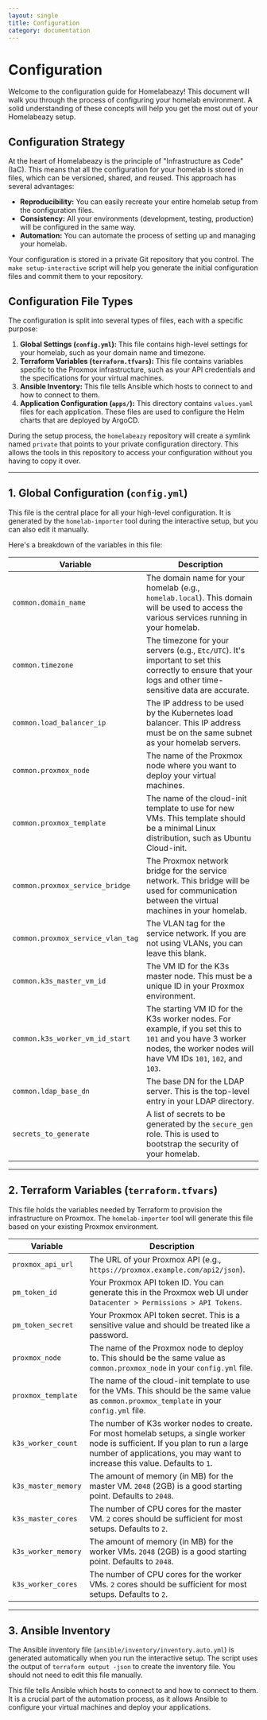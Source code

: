 ```yaml
---
layout: single
title: Configuration
category: documentation
---
```


# Configuration

Welcome to the configuration guide for Homelabeazy! This document will walk you through the process of configuring your homelab environment. A solid understanding of these concepts will help you get the most out of your Homelabeazy setup.

## Configuration Strategy

At the heart of Homelabeazy is the principle of "Infrastructure as Code" (IaC). This means that all the configuration for your homelab is stored in files, which can be versioned, shared, and reused. This approach has several advantages:

*   **Reproducibility:** You can easily recreate your entire homelab setup from the configuration files.
*   **Consistency:** All your environments (development, testing, production) will be configured in the same way.
*   **Automation:** You can automate the process of setting up and managing your homelab.

Your configuration is stored in a private Git repository that you control. The `make setup-interactive` script will help you generate the initial configuration files and commit them to your repository.

## Configuration File Types

The configuration is split into several types of files, each with a specific purpose:

1.  **Global Settings (`config.yml`):** This file contains high-level settings for your homelab, such as your domain name and timezone.
2.  **Terraform Variables (`terraform.tfvars`):** This file contains variables specific to the Proxmox infrastructure, such as your API credentials and the specifications for your virtual machines.
3.  **Ansible Inventory:** This file tells Ansible which hosts to connect to and how to connect to them.
4.  **Application Configuration (`apps/`):** This directory contains `values.yaml` files for each application. These files are used to configure the Helm charts that are deployed by ArgoCD.

During the setup process, the `homelabeazy` repository will create a symlink named `private` that points to your private configuration directory. This allows the tools in this repository to access your configuration without you having to copy it over.

---

## 1. Global Configuration (`config.yml`)

This file is the central place for all your high-level configuration. It is generated by the `homelab-importer` tool during the interactive setup, but you can also edit it manually.

Here's a breakdown of the variables in this file:

| Variable                        | Description                                                                                                                                                             |
| ------------------------------- | ----------------------------------------------------------------------------------------------------------------------------------------------------------------------- |
| `common.domain_name`            | The domain name for your homelab (e.g., `homelab.local`). This domain will be used to access the various services running in your homelab.                               |
| `common.timezone`               | The timezone for your servers (e.g., `Etc/UTC`). It's important to set this correctly to ensure that your logs and other time-sensitive data are accurate.               |
| `common.load_balancer_ip`       | The IP address to be used by the Kubernetes load balancer. This IP address must be on the same subnet as your homelab servers.                                           |
| `common.proxmox_node`           | The name of the Proxmox node where you want to deploy your virtual machines.                                                                                            |
| `common.proxmox_template`       | The name of the cloud-init template to use for new VMs. This template should be a minimal Linux distribution, such as Ubuntu Cloud-init.                                  |
| `common.proxmox_service_bridge` | The Proxmox network bridge for the service network. This bridge will be used for communication between the virtual machines in your homelab.                              |
| `common.proxmox_service_vlan_tag` | The VLAN tag for the service network. If you are not using VLANs, you can leave this blank.                                                                             |
| `common.k3s_master_vm_id`       | The VM ID for the K3s master node. This must be a unique ID in your Proxmox environment.                                                                                |
| `common.k3s_worker_vm_id_start` | The starting VM ID for the K3s worker nodes. For example, if you set this to `101` and you have 3 worker nodes, the worker nodes will have VM IDs `101`, `102`, and `103`. |
| `common.ldap_base_dn`           | The base DN for the LDAP server. This is the top-level entry in your LDAP directory.                                                                                    |
| `secrets_to_generate`           | A list of secrets to be generated by the `secure_gen` role. This is used to bootstrap the security of your homelab.                                                     |

---

## 2. Terraform Variables (`terraform.tfvars`)

This file holds the variables needed by Terraform to provision the infrastructure on Proxmox. The `homelab-importer` tool will generate this file based on your existing Proxmox environment.

| Variable              | Description                                                                                                                                                              |
| --------------------- | ------------------------------------------------------------------------------------------------------------------------------------------------------------------------ |
| `proxmox_api_url`     | The URL of your Proxmox API (e.g., `https://proxmox.example.com/api2/json`).                                                                                               |
| `pm_token_id`         | Your Proxmox API token ID. You can generate this in the Proxmox web UI under `Datacenter > Permissions > API Tokens`.                                                      |
| `pm_token_secret`     | Your Proxmox API token secret. This is a sensitive value and should be treated like a password.                                                                          |
| `proxmox_node`        | The name of the Proxmox node to deploy to. This should be the same value as `common.proxmox_node` in your `config.yml` file.                                                |
| `proxmox_template`    | The name of the cloud-init template to use for the VMs. This should be the same value as `common.proxmox_template` in your `config.yml` file.                               |
| `k3s_worker_count`    | The number of K3s worker nodes to create. For most homelab setups, a single worker node is sufficient. If you plan to run a large number of applications, you may want to increase this value. Defaults to `1`. |
| `k3s_master_memory`   | The amount of memory (in MB) for the master VM. `2048` (2GB) is a good starting point. Defaults to `2048`.                                                                 |
| `k3s_master_cores`    | The number of CPU cores for the master VM. `2` cores should be sufficient for most setups. Defaults to `2`.                                                                 |
| `k3s_worker_memory`   | The amount of memory (in MB) for the worker VMs. `2048` (2GB) is a good starting point. Defaults to `2048`.                                                                 |
| `k3s_worker_cores`    | The number of CPU cores for the worker VMs. `2` cores should be sufficient for most setups. Defaults to `2`.                                                                |

---

## 3. Ansible Inventory

The Ansible inventory file (`ansible/inventory/inventory.auto.yml`) is generated automatically when you run the interactive setup. The script uses the output of `terraform output -json` to create the inventory file. You should not need to edit this file manually.

This file tells Ansible which hosts to connect to and how to connect to them. It is a crucial part of the automation process, as it allows Ansible to configure your virtual machines and deploy your applications.
